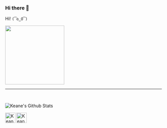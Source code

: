 ### Hi there 👋

Hi! `(͡o‿O͡)`

<img src="https://drive.google.com/uc?export=download&id=WuBlowIqwl4nIlH9VUEOz2DWNI54Yk_c" width="190px">

<hr><br>

![Keane's Github Stats](https://github-readme-stats.vercel.app/api?username=keane3pereira&show_icons=true&title_color=EF767A&icon_color=49BEAA&text_color=f8f8f8&bg_color=151515)


<a href="https://www.linkedin.com/in/keane-pereira-3947ab174/">
    <img align="left" alt="Keane Pereira | Linkedin" width="33px" src="https://github.com/TheDudeThatCode/TheDudeThatCode/blob/master/Assets/Linkedin.svg" />
 </a>
<a href="mailto:keane3pereira@gmail.com">
    <img align="left" alt="Keane Pereira | Gmail" width="33px" src="https://github.com/TheDudeThatCode/TheDudeThatCode/blob/master/Assets/Gmail.svg" />
</a>